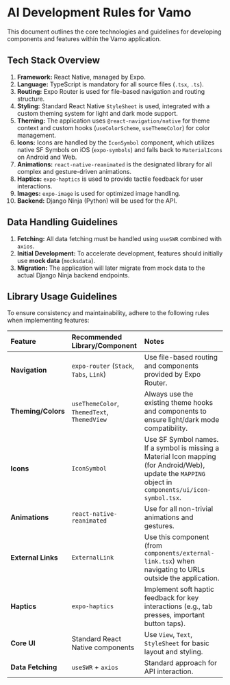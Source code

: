 # AI Development Rules for Vamo

This document outlines the core technologies and guidelines for developing components and features within the Vamo application.

## Tech Stack Overview

1.  **Framework:** React Native, managed by Expo.
2.  **Language:** TypeScript is mandatory for all source files (`.tsx`, `.ts`).
3.  **Routing:** Expo Router is used for file-based navigation and routing structure.
4.  **Styling:** Standard React Native `StyleSheet` is used, integrated with a custom theming system for light and dark mode support.
5.  **Theming:** The application uses `@react-navigation/native` for theme context and custom hooks (`useColorScheme`, `useThemeColor`) for color management.
6.  **Icons:** Icons are handled by the `IconSymbol` component, which utilizes native SF Symbols on iOS (`expo-symbols`) and falls back to `MaterialIcons` on Android and Web.
7.  **Animations:** `react-native-reanimated` is the designated library for all complex and gesture-driven animations.
8.  **Haptics:** `expo-haptics` is used to provide tactile feedback for user interactions.
9.  **Images:** `expo-image` is used for optimized image handling.
10. **Backend:** Django Ninja (Python) will be used for the API.

## Data Handling Guidelines

1.  **Fetching:** All data fetching must be handled using `useSWR` combined with `axios`.
2.  **Initial Development:** To accelerate development, features should initially use **mock data** (`mocksdata`).
3.  **Migration:** The application will later migrate from mock data to the actual Django Ninja backend endpoints.

## Library Usage Guidelines

To ensure consistency and maintainability, adhere to the following rules when implementing features:

| Feature | Recommended Library/Component | Notes |
| :--- | :--- | :--- |
| **Navigation** | `expo-router` (`Stack`, `Tabs`, `Link`) | Use file-based routing and components provided by Expo Router. |
| **Theming/Colors** | `useThemeColor`, `ThemedText`, `ThemedView` | Always use the existing theme hooks and components to ensure light/dark mode compatibility. |
| **Icons** | `IconSymbol` | Use SF Symbol names. If a symbol is missing a Material Icon mapping (for Android/Web), update the `MAPPING` object in `components/ui/icon-symbol.tsx`. |
| **Animations** | `react-native-reanimated` | Use for all non-trivial animations and gestures. |
| **External Links** | `ExternalLink` | Use this component (from `components/external-link.tsx`) when navigating to URLs outside the application. |
| **Haptics** | `expo-haptics` | Implement soft haptic feedback for key interactions (e.g., tab presses, important button taps). |
| **Core UI** | Standard React Native components | Use `View`, `Text`, `StyleSheet` for basic layout and styling. |
| **Data Fetching** | `useSWR` + `axios` | Standard approach for API interaction. |